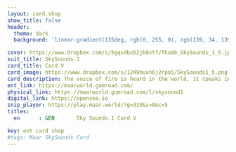 ```yaml
---
layout: card.shop
show_title: false
header:
  theme: dark
  background: 'linear-gradient(135deg, rgb(0, 255, 0), rgb(139, 34, 139, .1))'

cover: https://www.dropbox.com/s/5gqvdbu52jb8vt7/Thumb_SkySounds_1_5.jpg?raw=1
suit_title: SkySounds.1
card_title: Card V
card_image: https://www.dropbox.com/s/1249huun6j2rpo5/SkySounds1_5.png?raw=1
card_description: The voice of fire is heard in the world, it speaks in the tongues of volcanoes and whispers in the embers of campfires. Fire is a force of nature, both destructive and transformative. The people of Maar have always been fascinated by the voice of fire, and they have woven it into their myths and legends. Fire is a reminder of the power of the earth and its ability to create and destroy. It is a source of warmth and light, but also a source of danger, capable of burning down forests and devastating communities. The voice of fire reminds us of its importance and the need to respect and harness its power. It is a reminder that, like all-natural elements, the fire must be respected and understood, in order to be able to live in harmony with it.
ent_link: https://maarworld.gumroad.com/
physical_link: https://maarworld.gumroad.com/l/skysound1
digital_link: https://opensea.io
snip_player: https://play.maar.world/?g=333&s=0&c=5
titles:
  en      : &EN       Sky Sounds.1 Card V

key: ent card shop
#tags: Maar SkySounds Card
---
```

